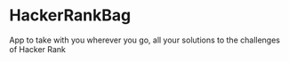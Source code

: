 # HackerRankBag
App to take with you wherever you go, all your solutions to the challenges of Hacker Rank
